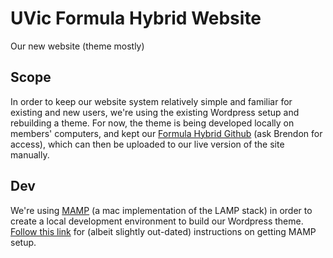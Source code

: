 # UVic Formula Hybrid Website
Our new website (theme mostly)

## Scope
In order to keep our website system relatively simple and familiar for existing and new users, we're using the existing Wordpress setup and rebuilding a theme. For now, the theme is being developed locally on members' computers, and kept our [Formula Hybrid Github](https://github.com/UVicFH/) (ask Brendon for access), which can then be uploaded to our live version of the site manually.

## Dev
We're using [MAMP](https://www.mamp.info/en/) (a mac implementation of the LAMP stack) in order to create a local development environment to build our Wordpress theme.  
[Follow this link](https://www.smashingmagazine.com/2011/09/developing-wordpress-locally-with-mamp/) for (albeit slightly out-dated) instructions on getting MAMP setup.
